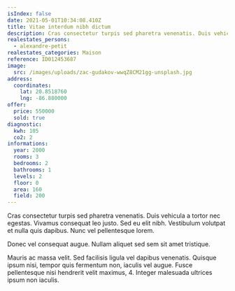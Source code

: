 ```yaml
---
isIndex: false
date: 2021-05-01T10:34:08.410Z
title: Vitae interdum nibh dictum
description: Cras consectetur turpis sed pharetra venenatis. Duis vehicula a tortor nec egestas.
realestates_persons:
  - alexandre-petit
realestates_categories: Maison
reference: ID012453687
image:
  src: /images/uploads/zac-gudakov-wwqZ8CM21gg-unsplash.jpg
address:
  coordinates:
    lat: 20.8518760
    lng: -86.880000
offer:
  price: 550000
  sold: true
diagnostic:
  kwh: 105
  co2: 2
informations:
  year: 2000
  rooms: 3
  bedrooms: 2
  bathrooms: 1
  levels: 2
  floor: 0
  area: 160
  field: 200
---
```


Cras consectetur turpis sed pharetra venenatis. Duis vehicula a tortor nec egestas. Vivamus consequat leo justo. Sed eu elit nibh. Vestibulum volutpat et nulla quis dapibus. Nunc vel pellentesque lorem.

Donec vel consequat augue. Nullam aliquet sed sem sit amet tristique.

Mauris ac massa velit. Sed facilisis ligula vel dapibus venenatis. Quisque ipsum nisi, tempor quis fermentum non, iaculis vel augue. Fusce pellentesque nisi hendrerit velit maximus, 4. Integer malesuada ultrices ipsum non iaculis.
